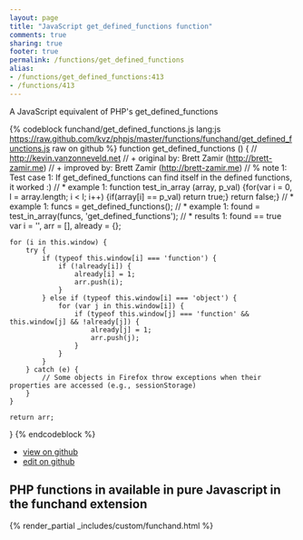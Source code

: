 ```yaml
---
layout: page
title: "JavaScript get_defined_functions function"
comments: true
sharing: true
footer: true
permalink: /functions/get_defined_functions
alias:
- /functions/get_defined_functions:413
- /functions/413
---
```

<!-- Generated by Rakefile:build -->
A JavaScript equivalent of PHP's get_defined_functions

{% codeblock funchand/get_defined_functions.js lang:js https://raw.github.com/kvz/phpjs/master/functions/funchand/get_defined_functions.js raw on github %}
function get_defined_functions () {
    // http://kevin.vanzonneveld.net
    // +   original by: Brett Zamir (http://brett-zamir.me)
    // +   improved by: Brett Zamir (http://brett-zamir.me)
    // %        note 1: Test case 1: If get_defined_functions can find itself in the defined functions, it worked :)
    // *     example 1: function test_in_array (array, p_val) {for(var i = 0, l = array.length; i < l; i++) {if(array[i] == p_val) return true;} return false;}
    // *     example 1: funcs = get_defined_functions();
    // *     example 1: found = test_in_array(funcs, 'get_defined_functions');
    // *     results 1: found == true
    var i = '',
        arr = [],
        already = {};

    for (i in this.window) {
        try {
            if (typeof this.window[i] === 'function') {
                if (!already[i]) {
                    already[i] = 1;
                    arr.push(i);
                }
            } else if (typeof this.window[i] === 'object') {
                for (var j in this.window[i]) {
                    if (typeof this.window[j] === 'function' && this.window[j] && !already[j]) {
                        already[j] = 1;
                        arr.push(j);
                    }
                }
            }
        } catch (e) {
            // Some objects in Firefox throw exceptions when their properties are accessed (e.g., sessionStorage)
        }
    }

    return arr;
}
{% endcodeblock %}

 - [view on github](https://github.com/kvz/phpjs/blob/master/functions/funchand/get_defined_functions.js)
 - [edit on github](https://github.com/kvz/phpjs/edit/master/functions/funchand/get_defined_functions.js)

## PHP functions in available in pure Javascript in the funchand extension
{% render_partial _includes/custom/funchand.html %}
